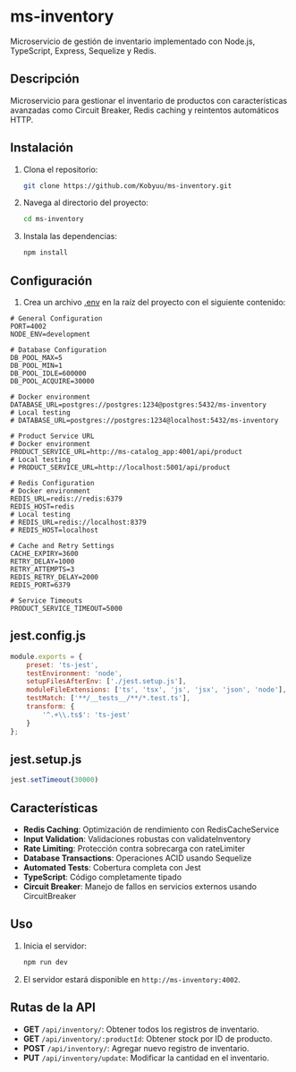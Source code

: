 # ms-inventory

Microservicio de gestión de inventario implementado con Node.js, TypeScript, Express, Sequelize y Redis.

## Descripción

Microservicio para gestionar el inventario de productos con características avanzadas como Circuit Breaker, Redis caching y reintentos automáticos HTTP.

## Instalación

1. Clona el repositorio:
    ```sh
    git clone https://github.com/Kobyuu/ms-inventory.git
    ```
2. Navega al directorio del proyecto:
    ```sh
    cd ms-inventory
    ```
3. Instala las dependencias:
    ```sh
    npm install
    ```

## Configuración

1. Crea un archivo [.env](http://_vscodecontentref_/3) en la raíz del proyecto con el siguiente contenido:
```env
# General Configuration
PORT=4002
NODE_ENV=development

# Database Configuration
DB_POOL_MAX=5
DB_POOL_MIN=1
DB_POOL_IDLE=600000
DB_POOL_ACQUIRE=30000

# Docker environment
DATABASE_URL=postgres://postgres:1234@postgres:5432/ms-inventory
# Local testing
# DATABASE_URL=postgres://postgres:1234@localhost:5432/ms-inventory

# Product Service URL
# Docker environment
PRODUCT_SERVICE_URL=http://ms-catalog_app:4001/api/product
# Local testing
# PRODUCT_SERVICE_URL=http://localhost:5001/api/product

# Redis Configuration
# Docker environment
REDIS_URL=redis://redis:6379
REDIS_HOST=redis
# Local testing
# REDIS_URL=redis://localhost:8379
# REDIS_HOST=localhost

# Cache and Retry Settings
CACHE_EXPIRY=3600
RETRY_DELAY=1000
RETRY_ATTEMPTS=3
REDIS_RETRY_DELAY=2000
REDIS_PORT=6379

# Service Timeouts
PRODUCT_SERVICE_TIMEOUT=5000
```

## jest.config.js

```js
module.exports = {
    preset: 'ts-jest',
    testEnvironment: 'node',
    setupFilesAfterEnv: ['./jest.setup.js'],
    moduleFileExtensions: ['ts', 'tsx', 'js', 'jsx', 'json', 'node'],
    testMatch: ['**/__tests__/**/*.test.ts'],
    transform: {
        '^.+\\.ts$': 'ts-jest'
    }
};
```
## jest.setup.js

```js
jest.setTimeout(30000)
```

## Características

- **Redis Caching**: Optimización de rendimiento con RedisCacheService
- **Input Validation**: Validaciones robustas con validateInventory
- **Rate Limiting**: Protección contra sobrecarga con rateLimiter 
- **Database Transactions**: Operaciones ACID usando Sequelize
- **Automated Tests**: Cobertura completa con Jest
- **TypeScript**: Código completamente tipado
- **Circuit Breaker**: Manejo de fallos en servicios externos usando CircuitBreaker

## Uso

1. Inicia el servidor:
    ```sh
    npm run dev
    ```
2. El servidor estará disponible en `http://ms-inventory:4002`.

## Rutas de la API

- **GET** `/api/inventory/`: Obtener todos los registros de inventario.
- **GET** `/api/inventory/:productId`: Obtener stock por ID de producto.
- **POST** `/api/inventory/`: Agregar nuevo registro de inventario.
- **PUT** `/api/inventory/update`: Modificar la cantidad en el inventario.
